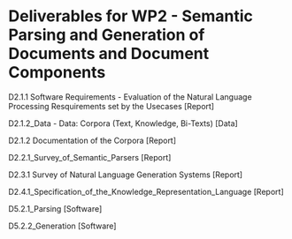
# Deliverables for WP2 - Semantic Parsing and Generation of Documents and Document Components

D2.1.1 Software Requirements - Evaluation of the Natural Language Processing Resquirements set by the Usecases [Report]

D2.1.2_Data - Data: Corpora (Text, Knowledge, Bi-Texts) [Data]

D2.1.2 Documentation of the Corpora [Report]

D2.2.1_Survey_of_Semantic_Parsers  [Report]

D2.3.1 Survey of Natural Language Generation Systems [Report]

D2.4.1_Specification_of_the_Knowledge_Representation_Language [Report]

D5.2.1_Parsing [Software]

D5.2.2_Generation [Software]
